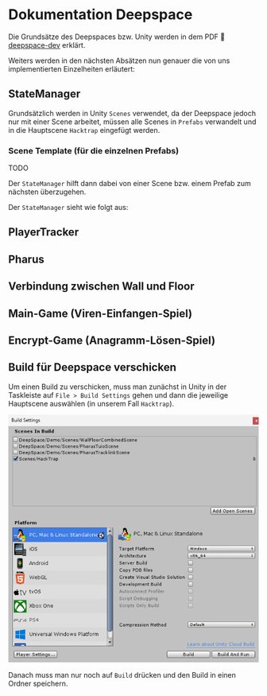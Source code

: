 # Dokumentation Deepspace

Die Grundsätze des Deepspaces bzw. Unity werden in dem PDF :page_facing_up: [deepspace-dev](./deepspace_dev.pdf) erklärt.

Weiters werden in den nächsten Absätzen nun genauer die von uns implementierten Einzelheiten erläutert:

## StateManager

Grundsätzlich werden in Unity `Scenes` verwendet, da der Deepspace jedoch nur mit einer Scene arbeitet, müssen alle Scenes in `Prefabs` verwandelt und in die Hauptscene `Hacktrap` eingefügt werden.

### Scene Template (für die einzelnen Prefabs)

TODO

Der `StateManager` hilft dann dabei von einer Scene bzw. einem Prefab zum nächsten überzugehen.

Der `StateManager` sieht wie folgt aus:

## PlayerTracker

## Pharus

## Verbindung zwischen Wall und Floor


## Main-Game (Viren-Einfangen-Spiel)

## Encrypt-Game (Anagramm-Lösen-Spiel)

## Build für Deepspace verschicken

Um einen Build zu verschicken, muss man zunächst in Unity in der Taskleiste auf `File > Build Settings` gehen und dann die jeweilige Hauptscene auswählen (in unserem Fall `Hacktrap`).

![Build](images/Build.png)

Danach muss man nur noch auf `Build` drücken und den Build in einen Ordner speichern.
